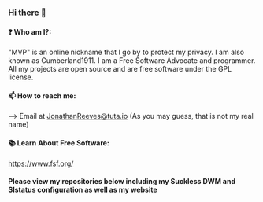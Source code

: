 ### Hi there 👋

#### ❓ Who am I?:
"MVP" is an online nickname that I go by to protect my privacy. I am also known as Cumberland1911. 
I am a Free Software Advocate and programmer.
All my projects are open source and are free software under the GPL license. 

#### 📫 How to reach me: 
--> Email at JonathanReeves@tuta.io
(As you may guess, that is not my real name)

#### 📚 Learn About Free Software:
https://www.fsf.org/

#### Please view my repositories below including my Suckless DWM and Slstatus configuration as well as my website 
